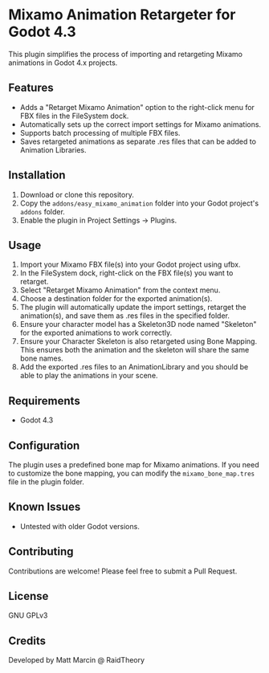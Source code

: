 # Mixamo Animation Retargeter for Godot 4.3

This plugin simplifies the process of importing and retargeting Mixamo animations in Godot 4.x projects.

## Features

- Adds a "Retarget Mixamo Animation" option to the right-click menu for FBX files in the FileSystem dock.
- Automatically sets up the correct import settings for Mixamo animations.
- Supports batch processing of multiple FBX files.
- Saves retargeted animations as separate .res files that can be added to Animation Libraries.

## Installation

1. Download or clone this repository.
2. Copy the `addons/easy_mixamo_animation` folder into your Godot project's `addons` folder.
3. Enable the plugin in Project Settings -> Plugins.

## Usage

1. Import your Mixamo FBX file(s) into your Godot project using ufbx.
2. In the FileSystem dock, right-click on the FBX file(s) you want to retarget.
3. Select "Retarget Mixamo Animation" from the context menu.
4. Choose a destination folder for the exported animation(s).
5. The plugin will automatically update the import settings, retarget the animation(s), and save them as .res files in the specified folder.
6. Ensure your character model has a Skeleton3D node named "Skeleton" for the exported animations to work correctly. 
7. Ensure your Character Skeleton is also retargeted using Bone Mapping. This ensures both the animation and the skeleton will share the same bone names.
8. Add the exported .res files to an AnimationLibrary and you should be able to play the animations in your scene.

## Requirements

- Godot 4.3

## Configuration

The plugin uses a predefined bone map for Mixamo animations. If you need to customize the bone mapping, you can modify the `mixamo_bone_map.tres` file in the plugin folder.

## Known Issues

- Untested with older Godot versions.

## Contributing

Contributions are welcome! Please feel free to submit a Pull Request.

## License

GNU GPLv3

## Credits

Developed by Matt Marcin @ RaidTheory
